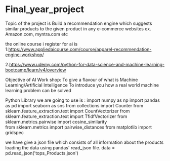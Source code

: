 # Final_year_project
Topic of the project is 
Build a recommendation engine which suggests  similar products to the given product  in any e-commerce websites ex. Amazon.com, myntra.com etc 

the online course i register for  ai is 
1:https://www.appliedaicourse.com/course/apparel-recommendation-engine-workshop/

2.https://www.udemy.com/python-for-data-science-and-machine-learning-bootcamp/learn/v4/overview 

Objective of AI Work shop:
To give a flavour of what is Machine Learning/Artificial Intelligence
To introduce you how a real world machine learning problem can be solved


Python Library we are going to use is :
import numpy as np
import pandas as pd
import seaborn as sns
from collections import Counter
from sklearn.feature_extraction.text import CountVectorizer
from sklearn.feature_extraction.text import TfidfVectorizer
from sklearn.metrics.pairwise import cosine_similarity  
from sklearn.metrics import pairwise_distances
from matplotlib import gridspec

we have give a json file which consists of all information about
 the products
loading the data using pandas' read_json file.
data = pd.read_json('tops_Products.json')
